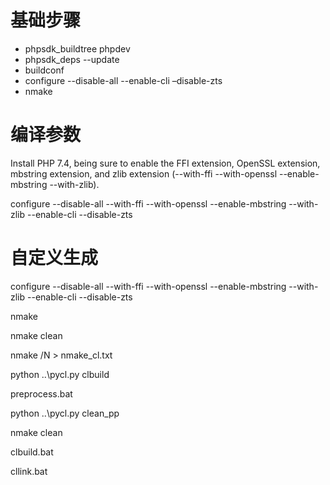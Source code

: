 # 基础步骤

- phpsdk_buildtree phpdev
- phpsdk_deps --update
- buildconf
- configure --disable-all --enable-cli –disable-zts
- nmake

# 编译参数

Install PHP 7.4, being sure to enable the FFI extension, OpenSSL extension, mbstring extension, and zlib extension (--with-ffi --with-openssl --enable-mbstring --with-zlib).

configure --disable-all --with-ffi --with-openssl --enable-mbstring --with-zlib --enable-cli --disable-zts

# 自定义生成

configure --disable-all --with-ffi --with-openssl --enable-mbstring --with-zlib --enable-cli --disable-zts

nmake

nmake clean

nmake /N > nmake_cl.txt

python ..\\pycl.py clbuild

preprocess.bat

python ..\\pycl.py clean_pp

nmake clean

clbuild.bat

cllink.bat

